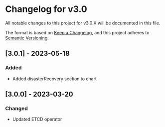 # Changelog for v3.0

All notable changes to this project for v3.0.X will be documented in this file.

The format is based on [Keep a Changelog](https://keepachangelog.com/en/1.0.0/),
and this project adheres to [Semantic Versioning](https://semver.org/spec/v2.0.0.html).

## [3.0.1] - 2023-05-18

### Added

- Added disasterRecovery section to chart

## [3.0.0] - 2023-03-20

### Changed

- Updated ETCD operator
